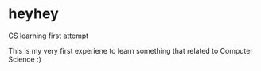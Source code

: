 # heyhey
CS learning first attempt 

This is my very first experiene to learn something that related to Computer Science :) 
